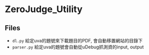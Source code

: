 # ZeroJudge_Utility

## Files
- `dl.py` 給定uva的題號來下載題目的PDF, 會自動移置網站的目錄下
- `parser.py` 給定uva的題號會自動從uDebug抓測資的input, output
